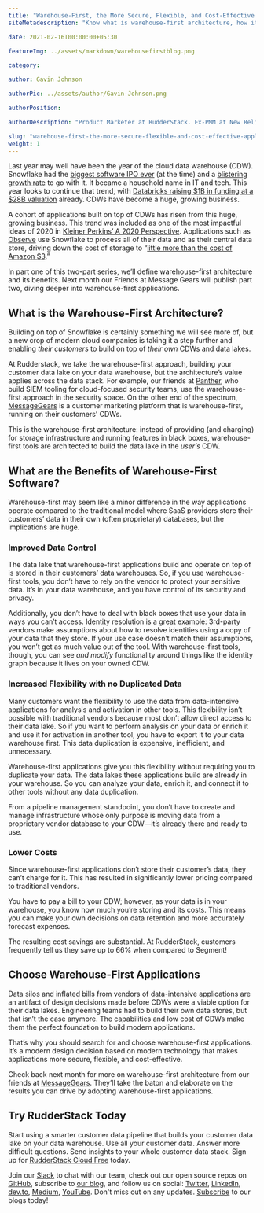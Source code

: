```yaml
---
title: "Warehouse-First, the More Secure, Flexible, and Cost-Effective Application Architecture"
siteMetadescription: "Know what is warehouse-first architecture, how it works, and whether warehouse-first is the way to go for your data stack."

date: 2021-02-16T00:00:00+05:30

featureImg: ../assets/markdown/warehousefirstblog.png

category:

author: Gavin Johnson

authorPic: ../assets/author/Gavin-Johnson.png

authorPosition:

authorDescription: "Product Marketer at RudderStack. Ex-PMM at New Relic & AT&T. Ex-consultant at Deloitte. Ex-sys admin. (Sometimes) Ex-developer."

slug: "warehouse-first-the-more-secure-flexible-and-cost-effective-application-architecture"
weight: 1
---
```


Last year may well have been the year of the cloud data warehouse (CDW). Snowflake had the [biggest software IPO ever](https://www.cnn.com/2020/09/16/investing/snowflake-ipo/index.html) (at the time) and a [blistering growth rate](https://www.cnbc.com/2020/12/02/snowflake-snow-earnings-q3-2021.html) to go with it. It became a household name in IT and tech. This year looks to continue that trend, with [Databricks raising $1B in funding at a $28B valuation](https://www.cnbc.com/2020/12/02/snowflake-snow-earnings-q3-2021.html) already. CDWs have become a huge, growing business.

A cohort of applications built on top of CDWs has risen from this huge, growing business. This trend was included as one of the most impactful ideas of 2020 in [Kleiner Perkins’ A 2020 Perspective](https://www.kleinerperkins.com/perspectives/a-2020-perspective/). Applications such as [Observe](https://www.observeinc.com/blog/welcome-to-observe/) use Snowflake to process all of their data and as their central data store, driving down the cost of storage to “[little more than the cost of Amazon S3](https://www.observeinc.com/blog/welcome-to-observe/).”

In part one of this two-part series, we’ll define warehouse-first architecture and its benefits. Next month our Friends at Message Gears will publish part two, diving deeper into warehouse-first applications.


## What is the Warehouse-First Architecture?

Building on top of Snowflake is certainly something we will see more of, but a new crop of modern cloud companies is taking it a step further and enabling _their customers_ to build on top of _their own_ CDWs and data lakes. 

At Rudderstack, we take the warehouse-first approach, building your customer data lake on your data warehouse, but the architecture’s value applies across the data stack. For example, our friends at [Panther](https://runpanther.io/), who build SIEM tooling for cloud-focused security teams, use the warehouse-first approach in the security space. On the other end of the spectrum, [MessageGears](https://messagegears.com/) is a customer marketing platform that is warehouse-first, running on their customers’ CDWs. 

This is the warehouse-first architecture: instead of providing (and charging) for storage infrastructure and running features in black boxes, warehouse-first tools are architected to build the data lake in the _user’s_ CDW. 


## What are the Benefits of Warehouse-First Software?

Warehouse-first may seem like a minor difference in the way applications operate compared to the traditional model where SaaS providers store their customers’ data in their own (often proprietary) databases, but the implications are huge. 


### Improved Data Control

The data lake that warehouse-first applications build and operate on top of is stored in their customers’ data warehouses. So, if you use warehouse-first tools, you don’t have to rely on the vendor to protect your sensitive data. It’s in your data warehouse, and you have control of its security and privacy. 

Additionally, you don’t have to deal with black boxes that use your data in ways you can’t access. Identity resolution is a great example: 3rd-party vendors make assumptions about how to resolve identities using a copy of your data that they store. If your use case doesn’t match their assumptions, you won’t get as much value out of the tool. With warehouse-first tools, though, you can see _and modify_ functionality around things like the identity graph because it lives on your owned CDW. 


### Increased Flexibility with no Duplicated Data

Many customers want the flexibility to use the data from data-intensive applications for analysis and activation in other tools. This flexibility isn’t possible with traditional vendors because most don’t allow direct access to their data lake. So if you want to perform analysis on your data or enrich it and use it for activation in another tool, you have to export it to your data warehouse first. This data duplication is expensive, inefficient, and unnecessary.

Warehouse-first applications give you this flexibility without requiring you to duplicate your data. The data lakes these applications build are already in your warehouse. So you can analyze your data, enrich it, and connect it to other tools without any data duplication.

From a pipeline management standpoint, you don’t have to create and manage infrastructure whose only purpose is moving data from a proprietary vendor database to your CDW—it’s already there and ready to use. 


### Lower Costs

Since warehouse-first applications don’t store their customer’s data, they can’t charge for it. This has resulted in significantly lower pricing compared to traditional vendors.

You have to pay a bill to your CDW; however, as your data is in your warehouse, you know how much you’re storing and its costs. This means you can make your own decisions on data retention and more accurately forecast expenses.

The resulting cost savings are substantial. At RudderStack, customers frequently tell us they save up to 66% when compared to Segment!


## Choose Warehouse-First Applications

Data silos and inflated bills from vendors of data-intensive applications are an artifact of design decisions made before CDWs were a viable option for their data lakes. Engineering teams had to build their own data stores, but that isn’t the case anymore. The capabilities and low cost of CDWs make them the perfect foundation to build modern applications.

That’s why you should search for and choose warehouse-first applications. It’s a modern design decision based on modern technology that makes applications more secure, flexible, and cost-effective. 


Check back next month for more on warehouse-first architecture from our friends at [MessageGears](https://messagegears.com/). They’ll take the baton and elaborate on the results you can drive by adopting warehouse-first applications.


## Try RudderStack Today

Start using a smarter customer data pipeline that builds your customer data lake on your data warehouse. Use all your customer data. Answer more difficult questions. Send insights to your whole customer data stack. Sign up for [RudderStack Cloud Free](https://app.rudderlabs.com/signup?type=freetrial) today.

Join our [Slack](https://resources.rudderstack.com/join-rudderstack-slack) to chat with our team, check out our open source repos on [GitHub](https://github.com/rudderlabs), subscribe to [our blog](https://rudderstack.com/blog/), and follow us on social: [Twitter](https://twitter.com/RudderStack), [LinkedIn](https://www.linkedin.com/company/rudderlabs/), [dev.to](https://dev.to/rudderstack), [Medium](https://rudderstack.medium.com/), [YouTube](https://www.youtube.com/channel/UCgV-B77bV_-LOmKYHw8jvBw). Don't miss out on any updates. [Subscribe](https://rudderstack.com/blog/) to our blogs today!

